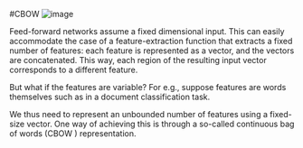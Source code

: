 #CBOW
![image](https://github.com/netgvarun2012/portfolio/assets/93938450/7c9ac59f-3297-4522-9889-7179ddfdbb94)


Feed-forward networks assume a fixed dimensional input. This can easily accommodate the case of a feature-extraction function that extracts a fixed number of features: each feature is represented as a vector, and the vectors are concatenated. This
way, each region of the resulting input vector corresponds to a different feature.

But what if the features are variable? For e.g., suppose features are words themselves such as in a document classification task.

We thus need to represent an unbounded number of features using a fixed-size vector. One way of achieving this is through a so-called continuous bag of words (CBOW ) representation.
